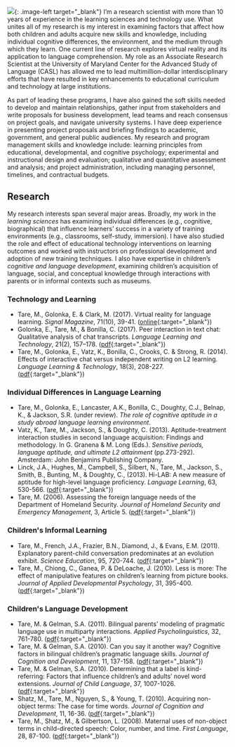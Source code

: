 
<style type="text/css">
.image-right {
  display: block;
  margin-left: auto;
  margin-right: auto;
  float: right;
}

.image-left {
  display: block;
  margin-left: auto;
  margin-right: 10px;
  float: left;
}
</style>

<!-- &nbsp; -->

![](http://medhatare.com/images/medha_headshot.jpg){: .image-left target="_blank"} I’m a research scientist with more than 10 years of experience in the learning sciences and technology use. What unites all of my research is my interest in examining factors that affect how both children and adults acquire new skills and knowledge, including individual cognitive differences, the environment, and the medium through which they learn. One current line of research explores virtual reality and its application to language comprehension. My role as an Associate Research Scientist at the University of Maryland Center for the Advanced Study of Language (CASL) has allowed me to lead multimillion-dollar interdisciplinary efforts that have resulted in key enhancements to educational curriculum and technology at large institutions. 

As part of leading these programs, I have also gained the soft skills needed to develop and maintain relationships, gather input from stakeholders and write proposals for business development, lead teams and reach consensus on project goals, and navigate university systems. I have deep experience in presenting project proposals and briefing findings to academic, government, and general public audiences. My research and program management skills and knowledge include: learning principles from educational, developmental, and cognitive psychology; experimental and instructional design and evaluation; qualitative and quantitative assessment and analysis; and project administration, including managing personnel, timelines, and contractual budgets.


<!-- &nbsp; -->

## [](#header-2) Research
My research interests span several major areas. Broadly, my work in the *learning sciences* has examining individual differences (e.g., cognitive, biographical) that influence learners’ success in a variety of training environments (e.g., classrooms, self-study, immersion). I have also studied the role and effect of educational technology interventions on learning outcomes and worked with instructors on professional development and adoption of new training techniques. I also have expertise in children’s *cognitive and language development*, examining children’s acquisition of language, social, and conceptual knowledge through interactions with parents or in informal contexts such as museums.


### [](#header-3) Technology and Learning
* Tare, M., Golonka, E. & Clark, M. (2017). Virtual reality for language learning. _Signal Magazine_, 71(10), 39-41. ([online](https://www.afcea.org/content/?q=Article-go-moscow-learn-russian-sort){:target="_blank"})
* Golonka, E., Tare, M., & Bonilla, C. (2017). Peer interaction in text chat: Qualitative analysis of chat transcripts. _Language Learning and Technology_, 21(2), 157–178. ([pdf](http://medhatare.com/papers/golonkatarebonilla.pdf){:target="_blank"})
* Tare, M., Golonka, E., Vatz, K., Bonilla, C., Crooks, C. & Strong, R. (2014). Effects of
interactive chat versus independent writing on L2 learning. _Language Learning & Technology_, 18(3), 208-227. ([pdf](http://medhatare.com/papers/tare_llt_2014.pdf){:target="_blank"})



### [](#header-3) Individual Differences in Language Learning
* Tare, M., Golonka, E., Lancaster, A.K., Bonilla, C., Doughty, C.J., Belnap, K., & Jackson, S.R. (under
review). _The role of cognitive aptitude in a study abroad language learning environment_.
* Vatz, K., Tare, M., Jackson, S., & Doughty, C. (2013).  Aptitude-treatment interaction studies
in second language acquisition:  Findings and methodology.  In G. Granena & M. Long (Eds.). _Sensitive periods, language aptitude, and ultimate L2 attainment_ (pp.273-292). Amsterdam: John Benjamins Publishing Company.
* Linck, J.A., Hughes, M., Campbell, S., Silbert, N., Tare, M., Jackson, S., Smith, B., Bunting, M., &
Doughty, C., (2013).  Hi-LAB: A new measure of aptitude for high-level language proficiency.  _Language Learning_, 63, 530-566. ([pdf](http://medhatare.com/papers/Linck_hilab_2013.pdf){:target="_blank"})
* Tare, M. (2006). Assessing the foreign language needs of the Department of Homeland Security. _Journal
            of Homeland Security and Emergency Management_, 3, Article 5. ([pdf](http://medhatare.com/papers/tare_jhsem_2006.pdf){:target="_blank"})



### [](#header-3) Children's Informal Learning
* Tare, M., French, J.A., Frazier, B.N., Diamond, J., & Evans, E.M. (2011). Explanatory parent-child
            conversation predominates at an evolution exhibit. _Science Education_, 95, 720-744. ([pdf](http://medhatare.com/papers/tare_scied_2011.pdf){:target="_blank"})
* Tare, M., Chiong, C., Ganea, P. & DeLoache, J. (2010). Less is more: The effect of manipulative features
on children’s learning from picture books. _Journal of Applied Developmental Psychology_, 31, 395-400. ([pdf](http://medhatare.com/papers/tare_jadp_2010.pdf){:target="_blank"})

### [](#header-3) Children's Language Development


* Tare, M. & Gelman, S.A. (2011). Bilingual parents’ modeling of pragmatic language use in multiparty
            interactions. _Applied Psycholinguistics_, 32, 761-780. ([pdf](http://medhatare.com/papers/tare_and_gelman_2011.pdf){:target="_blank"})
* Tare, M. & Gelman, S.A. (2010). Can you say it another way? Cognitive factors in bilingual children’s
            pragmatic language skills. _Journal of Cognition and Development_, 11, 137-158. ([pdf](http://medhatare.com/papers/tare_and_gelman_jcd_2010.pdf){:target="_blank"})
* Tare, M. & Gelman, S.A. (2010). Determining that a label is kind-referring: Factors that influence
            children’s and adults’ novel word extensions. _Journal of Child Language_, 37, 1007-1026. ([pdf](http://medhatare.com/papers/tare_and_gelman_jcl_2010.pdf){:target="_blank"})
* Shatz, M., Tare, M., Nguyen, S., & Young, T. (2010). Acquiring non-object terms: The case for time
            words. _Journal of Cognition and Development_, 11, 16-36. ([pdf](http://medhatare.com/papers/shatz_tare_nguyen_young_2010.pdf){:target="_blank"})
* Tare, M., Shatz, M., & Gilbertson, L. (2008). Maternal uses of non-object terms in child-directed speech:
            Color, number, and time. _First Language_, 28, 87-100. ([pdf](http://medhatare.com/papers/tare_shatz_gilbertson_2008.pdf){:target="_blank"})






